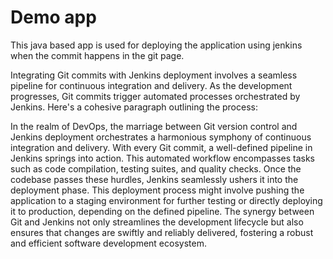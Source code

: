 # Demo app
This java based app is used for deploying the application using jenkins when the commit happens in the git page.

Integrating Git commits with Jenkins deployment involves a seamless pipeline for continuous integration and delivery. As the development progresses, Git commits trigger automated processes orchestrated by Jenkins. Here's a cohesive paragraph outlining the process:

In the realm of DevOps, the marriage between Git version control and Jenkins deployment orchestrates a harmonious symphony of continuous integration and delivery. With every Git commit, a well-defined pipeline in Jenkins springs into action. This automated workflow encompasses tasks such as code compilation, testing suites, and quality checks. Once the codebase passes these hurdles, Jenkins seamlessly ushers it into the deployment phase. This deployment process might involve pushing the application to a staging environment for further testing or directly deploying it to production, depending on the defined pipeline. The synergy between Git and Jenkins not only streamlines the development lifecycle but also ensures that changes are swiftly and reliably delivered, fostering a robust and efficient software development ecosystem.
